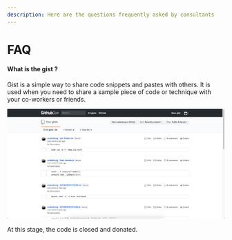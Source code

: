 ```yaml
---
description: Here are the questions frequently asked by consultants
---
```


# FAQ

#### What is the gist ?

Gist is a simple way to share code snippets and pastes with others. It is used when you need to share a sample piece of code or technique with your co-workers or friends.

![](../../.gitbook/assets/gist-show.png)

At this stage, the code is closed and donated.



